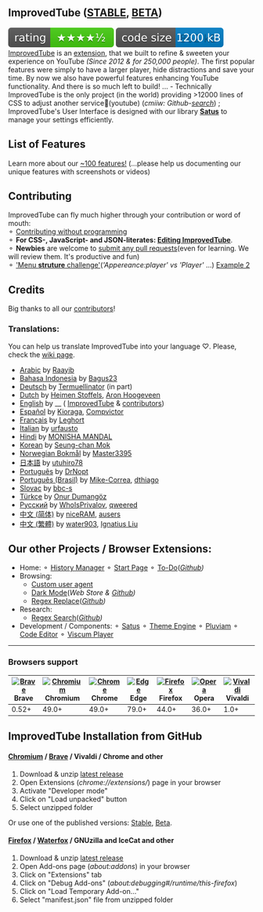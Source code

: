 ## ImprovedTube ([STABLE](https://chrome.google.com/webstore/detail/improve-youtube-open-sour/bnomihfieiccainjcjblhegjgglakjdd), [BETA](https://chrome.google.com/webstore/detail/improve-youtube-open-sour/lodjfjlkodalimdjgncejhkadjhacgki))
![](/assets/rating.svg) ![](/assets/size.svg)</br>
[ImprovedTube](https://chrome.google.com/webstore/detail/improve-youtube-open-sour/bnomihfieiccainjcjblhegjgglakjdd) is an [extension](https://en.wikipedia.org/wiki/Browser_extension), that we built to refine & sweeten your experience on YouTube *(Since 2012 & for 250,000 people)*.  The first popular features were simply to have a larger player, hide distractions and save your time. By now we also have powerful features enhancing YouTube functionality. And there is so much left to build! ...  - Technically ImprovedTube is the only project (in the world) providing >12000 lines of CSS to adjust another service🦄(youtube) (_cmiiw: Github-[search](https://github.com/search?q=stars%3A%3E700++size%3A%3E3000+++language%3ACSS++App+OR+Addon+OR+Extension+NOT+framework+NOT+apps&type=Repositories&s=updated&o=desc)_) ; ImprovedTube's User Interface is designed with our library **[Satus](https://github.com/victor-savinov/satus)** to manage your settings efficiently.
## List of Features
Learn more about our [~100 features!](https://github.com/ImprovedTube/ImprovedTube/wiki/Features)       (...please help us documenting our unique features with screenshots or videos)
## Contributing 
ImprovedTube can fly much higher through your contribution or word of mouth: <br> ⚬ [Contributing without programming](https://github.com/ImprovedTube/ImprovedTube/issues/246)   <br>
⚬ **For CSS-, JavaScript- and JSON-literates:    [Editing ImprovedTube](https://github.com/ImprovedTube/ImprovedTube/pull/371#issuecomment-669725163)**.   <br>
⚬ **Newbies** are welcome to [submit any pull requests](https://github.com/ImprovedTube/ImprovedTube/issues/387#issuecomment-664980078)(even for learning. We will review them. It's productive and fun) <br> ⚬ ['Menu **struture** challenge'](https://github.com/ImprovedTube/ImprovedTube/issues/414#issuecomment-667453738)(_'Appereance:player' vs 'Player'_ ...)  [Example 2](https://github.com/ImprovedTube/ImprovedTube/pull/371#issuecomment-667438742)
## Credits
Big thanks to all our [contributors](https://github.com/ImprovedTube/ImprovedTube/graphs/contributors)!
### Translations:
You can help us translate ImprovedTube into your language ♡. Please, check the [wiki page](https://github.com/ImprovedTube/ImprovedTube/wiki/Translations).
* [Arabic](https://github.com/ImprovedTube/ImprovedTube/blob/master/_locales/ar/messages.json) by [Raayib](https://github.com/Raayib)
* [Bahasa Indonesia](https://github.com/ImprovedTube/ImprovedTube/blob/master/_locales/id/messages.json) by [Bagus23](https://github.com/Bagus23)
* [Deutsch](https://github.com/ImprovedTube/ImprovedTube/blob/master/_locales/de/messages.json) by [Termuellinator](https://github.com/Termuellinator) (in part)
* [Dutch](https://github.com/ImprovedTube/ImprovedTube/blob/master/_locales/nl/messages.json) by [Heimen Stoffels](https://github.com/Vistaus), [Aron Hoogeveen](https://github.com/aron-hoogeveen)
* [English](https://github.com/ImprovedTube/ImprovedTube/blob/master/_locales/en/messages.json) by __ ( [ImprovedTube](https://github.com/ImprovedTube) & [contributors](https://github.com/ImprovedTube/ImprovedTube/graphs/contributors))
* [Español](https://github.com/ImprovedTube/ImprovedTube/blob/master/_locales/es/messages.json) by [Kioraga](https://github.com/Kioraga), [Compvictor](https://github.com/Compvictor)
* [Français](https://github.com/ImprovedTube/ImprovedTube/blob/master/_locales/fr/messages.json) by [Leghort](https://github.com/leghort)
* [Italian](https://github.com/ImprovedTube/ImprovedTube/blob/master/_locales/it/messages.json) by [urfausto](https://github.com/urfausto)
* [Hindi](https://github.com/ImprovedTube/ImprovedTube/blob/master/_locales/hin/messages.json) by [MONISHA MANDAL](https://github.com/monishamandal02)
* [Korean](https://github.com/ImprovedTube/ImprovedTube/blob/master/_locales/ko/messages.json) by [Seung-chan Mok](https://github.com/msc9533)
* [Norwegian Bokmål](https://github.com/ImprovedTube/ImprovedTube/blob/master/_locales/no/messages.json) by [Master3395](https://github.com/Master3395)
* [日本語](https://github.com/ImprovedTube/ImprovedTube/blob/master/_locales/ja/messages.json) by [utuhiro78](https://github.com/utuhiro78)
* [Português](https://github.com/ImprovedTube/ImprovedTube/blob/master/_locales/pt_PT/messages.json) by [DrNopt](https://github.com/DrNopt)
* [Português (Brasil)](https://github.com/ImprovedTube/ImprovedTube/blob/master/_locales/pt_BR/messages.json) by [Mike-Correa](https://github.com/Mike-Correa), [dthiago](https://github.com/dthiago)
* [Slovac](https://github.com/ImprovedTube/ImprovedTube/blob/master/_locales/sk/messages.json) by [bbc-s](https://github.com/bbc-s)
* [Türkçe](https://github.com/ImprovedTube/ImprovedTube/blob/master/_locales/tr/messages.json) by [Onur Dumangöz](https://github.com/onurdumangoz)
* [Русский](https://github.com/ImprovedTube/ImprovedTube/blob/master/_locales/ru/messages.json) by [WhoIsPrivalov](https://github.com/WhoIsPrivalov), [qweered](https://github.com/qweered)
* [中文 (简体)](https://github.com/ImprovedTube/ImprovedTube/blob/master/_locales/zh_CN/messages.json) by [niceRAM](https://github.com/niceRAM), [ausers](https://github.com/ausers)
* [中文 (繁體)](https://github.com/ImprovedTube/ImprovedTube/blob/master/_locales/zh_TW/messages.json) by [water903](https://github.com/water903), [Ignatius Liu](https://github.com/suitangi)                                                         

## Our other Projects / Browser Extensions:
* Home:
   ⚬ [History Manager](https://github.com/victor-savinov/history-manager)  ⚬ [Start Page](https://github.com/victor-savinov/start-page)  ⚬ [To-Do](https://chrome.google.com/webstore/detail/to-do/mniboiicchcpkffcdlaocnkfpbdihgii)(_[Github](https://github.com/victor-savinov/to-do))_
* Browsing:  
  - [Custom user agent](https://github.com/victor-savinov/custom-user-agent)   
  - [Dark Mode](https://chrome.google.com/webstore/detail/dark-mode/declgfomkjdohhjbcfemjklfebflhefl)(_Web Store & [Github](https://github.com/victor-savinov/night-mode))_ 
  - [Regex Replace](https://chrome.google.com/webstore/detail/regex-replace/ihcaaefaoebbcklmolaflgllidfamfgm)(_[Github](https://github.com/victor-savinov/regex-replace))_   
* Research: 
  - [Regex Search](https://chrome.google.com/webstore/detail/regex-search/pmihaiejckejbpjdnildimfkpcpnohlo)(_[Github](https://github.com/victor-savinov/regex-search))_ 
* Development / Components:   ⚬ [Satus](https://github.com/victor-savinov/satus) ⚬  [Theme Engine](https://github.com/victor-savinov/theme-engine)  ⚬ [Pluviam](https://github.com/victor-savinov/pluviam) ⚬ [Code Editor](https://github.com/victor-savinov/code-editor) ⚬ [Viscum Player](https://github.com/victor-savinov/viscum-player)

-----
### Browsers support 
| [<img src="https://raw.githubusercontent.com/alrra/browser-logos/master/src/brave/brave_48x48.png" alt="Brave" width="24px" height="24px" />](https://brave.com/?ref=imp716)</br>Brave | [<img src="https://raw.githubusercontent.com/alrra/browser-logos/master/src/chromium/chromium_48x48.png" alt="Chromium" width="24px" height="24px" />](https://github.com/chromium/chromium)</br>Chromium | [<img src="https://raw.githubusercontent.com/alrra/browser-logos/master/src/chrome/chrome_48x48.png" alt="Chrome" width="24px" height="24px" />](https://chrome.google.com/webstore/detail/improve-youtube-open-sour/bnomihfieiccainjcjblhegjgglakjdd)</br>Chrome | [<img src="https://raw.githubusercontent.com/alrra/browser-logos/master/src/edge/edge_48x48.png" alt="Edge" width="24px" height="24px" />](http://godban.github.io/browsers-support-badges/)</br>Edge | [<img src="https://raw.githubusercontent.com/alrra/browser-logos/master/src/firefox/firefox_48x48.png" alt="Firefox" width="24px" height="24px" />](https://foundation.mozilla.org)</br>Firefox | [<img src="https://raw.githubusercontent.com/alrra/browser-logos/master/src/opera/opera_48x48.png" alt="Opera" width="24px" height="24px" />](http://godban.github.io/browsers-support-badges/)</br>Opera | [<img src="https://raw.githubusercontent.com/alrra/browser-logos/master/src/vivaldi/vivaldi_48x48.png" alt="Vivaldi" width="24px" height="24px" />](https://github.com/ric2b/Vivaldi-browser)</br>Vivaldi |
| --------- | --------- | --------- | --------- | --------- | --------- | --------- |
| 0.52+ | 49.0+ | 49.0+ | 79.0+ | 44.0+ | 36.0+ | 1.0+ |

## ImprovedTube Installation from GitHub

#### [Chromium](https://github.com/chromium/chromium) / [Brave](https://brave.com/?ref=imp716) / Vivaldi / Chrome and other
1. Download & unzip [latest release](https://github.com/ImprovedTube/ImprovedTube/releases/latest)
2. Open Extensions (*chrome://extensions/*) page in your browser
3. Activate "Developer mode"
4. Click on "Load unpacked" button
5. Select unzipped folder

Or use one of the published versions: [Stable](https://chrome.google.com/webstore/detail/improve-youtube-open-sour/bnomihfieiccainjcjblhegjgglakjdd), [Beta](https://chrome.google.com/webstore/detail/improvedtube-youtube-exte/lodjfjlkodalimdjgncejhkadjhacgki).

#### [Firefox](https://github.com/mozilla) / [Waterfox](https://github.com/MrAlex94/Waterfox) / GNUzilla and IceCat and other
1. Download & unzip [latest release](https://github.com/ImprovedTube/ImprovedTube/releases/latest)
2. Open Add-ons page (*about:addons*) in your browser
3. Click on "Extensions" tab
4. Click on "Debug Add-ons" (*about:debugging#/runtime/this-firefox*)
5. Click on "Load Temporary Add-on…"
6. Select "manifest.json" file from unzipped folder

